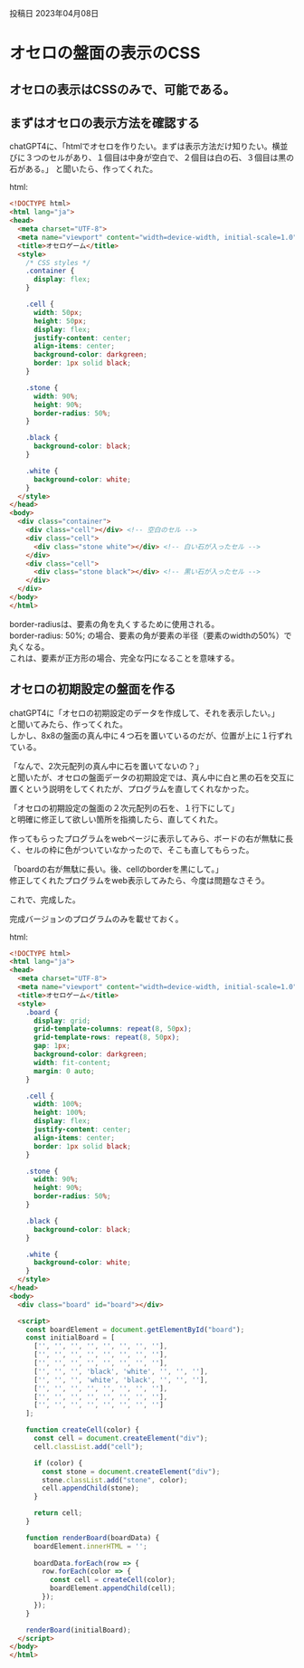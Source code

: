 投稿日 2023年04月08日
# オセロの盤面の表示のCSS

## オセロの表示はCSSのみで、可能である。
## まずはオセロの表示方法を確認する
chatGPT4に、「htmlでオセロを作りたい。まずは表示方法だけ知りたい。横並びに３つのセルがあり、１個目は中身が空白で、２個目は白の石、３個目は黒の石がある。」
と聞いたら、作ってくれた。

html:
```html
<!DOCTYPE html>
<html lang="ja">
<head>
  <meta charset="UTF-8">
  <meta name="viewport" content="width=device-width, initial-scale=1.0">
  <title>オセロゲーム</title>
  <style>
    /* CSS styles */
    .container {
      display: flex;
    }

    .cell {
      width: 50px;
      height: 50px;
      display: flex;
      justify-content: center;
      align-items: center;
      background-color: darkgreen;
      border: 1px solid black;
    }

    .stone {
      width: 90%;
      height: 90%;
      border-radius: 50%;
    }

    .black {
      background-color: black;
    }

    .white {
      background-color: white;
    }
  </style>
</head>
<body>
  <div class="container">
    <div class="cell"></div> <!-- 空白のセル -->
    <div class="cell">
      <div class="stone white"></div> <!-- 白い石が入ったセル -->
    </div>
    <div class="cell">
      <div class="stone black"></div> <!-- 黒い石が入ったセル -->
    </div>
  </div>
</body>
</html>
```
border-radiusは、要素の角を丸くするために使用される。  
border-radius: 50%; の場合、要素の角が要素の半径（要素のwidthの50%）で丸くなる。  
これは、要素が正方形の場合、完全な円になることを意味する。  

## オセロの初期設定の盤面を作る
chatGPT4に「オセロの初期設定のデータを作成して、それを表示したい。」  
と聞いてみたら、作ってくれた。  
しかし、8x8の盤面の真ん中に４つ石を置いているのだが、位置が上に１行ずれている。  

「なんで、2次元配列の真ん中に石を置いてないの？」  
と聞いたが、オセロの盤面データの初期設定では、真ん中に白と黒の石を交互に置くという説明をしてくれたが、プログラムを直してくれなかった。  

「オセロの初期設定の盤面の２次元配列の石を、１行下にして」  
と明確に修正して欲しい箇所を指摘したら、直してくれた。

作ってもらったプログラムをwebページに表示してみら、ボードの右が無駄に長く、セルの枠に色がついていなかったので、そこも直してもらった。

「boardの右が無駄に長い。後、cellのborderを黒にして。」  
修正してくれたプログラムをweb表示してみたら、今度は問題なさそう。

これで、完成した。

完成バージョンのプログラムのみを載せておく。

html:
```html
<!DOCTYPE html>
<html lang="ja">
<head>
  <meta charset="UTF-8">
  <meta name="viewport" content="width=device-width, initial-scale=1.0">
  <title>オセロゲーム</title>
  <style>
    .board {
      display: grid;
      grid-template-columns: repeat(8, 50px);
      grid-template-rows: repeat(8, 50px);
      gap: 1px;
      background-color: darkgreen;
      width: fit-content;
      margin: 0 auto;
    }

    .cell {
      width: 100%;
      height: 100%;
      display: flex;
      justify-content: center;
      align-items: center;
      border: 1px solid black;
    }

    .stone {
      width: 90%;
      height: 90%;
      border-radius: 50%;
    }

    .black {
      background-color: black;
    }

    .white {
      background-color: white;
    }
  </style>
</head>
<body>
  <div class="board" id="board"></div>

  <script>
    const boardElement = document.getElementById("board");
    const initialBoard = [
      ['', '', '', '', '', '', '', ''],
      ['', '', '', '', '', '', '', ''],
      ['', '', '', '', '', '', '', ''],
      ['', '', '', 'black', 'white', '', '', ''],
      ['', '', '', 'white', 'black', '', '', ''],
      ['', '', '', '', '', '', '', ''],
      ['', '', '', '', '', '', '', ''],
      ['', '', '', '', '', '', '', '']
    ];

    function createCell(color) {
      const cell = document.createElement("div");
      cell.classList.add("cell");

      if (color) {
        const stone = document.createElement("div");
        stone.classList.add("stone", color);
        cell.appendChild(stone);
      }

      return cell;
    }

    function renderBoard(boardData) {
      boardElement.innerHTML = '';
      
      boardData.forEach(row => {
        row.forEach(color => {
          const cell = createCell(color);
          boardElement.appendChild(cell);
        });
      });
    }

    renderBoard(initialBoard);
  </script>
</body>
</html>
```
